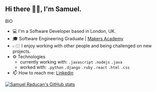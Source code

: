 ## Hi there 👋🏼, I'm Samuel. 


BIO

- 💻 I'm a Software Developer based in London, UK.
- 🎓 Software Engineering Graduate | [Makers Academy](https://makers.tech/)
- 👉🏼 I enjoy working with other people and being challenged on new projects.
- ⚙️ Technologies
  -  currently working with: `.javascript` `.nodejs` `.java` 
  -  worked with: `.python` `.django` `.ruby`  `.react` `.html` `.css`
- 📫 How to reach me: [Linkedin](https://www.linkedin.com/in/samuel-raducan-3b9683199/)

[![Samuel Raducan's GitHub stats](https://github-readme-stats.vercel.app/api?username=samuelmbp&show_icons=true&theme=highcontrast)](https://github.com/anuraghazra/github-readme-stats)

<!--
Here are some ideas to get you started:
- 🔭 I’m currently working on ...
- 🌱 I’m currently learning ...
- 👯 I’m looking to collaborate on ...
- 🤔 I’m looking for help with ...
- 💬 Ask me about ...
- 📫 How to reach me: ...
- 😄 Pronouns: ...
- ⚡ Fun fact: ...
-->